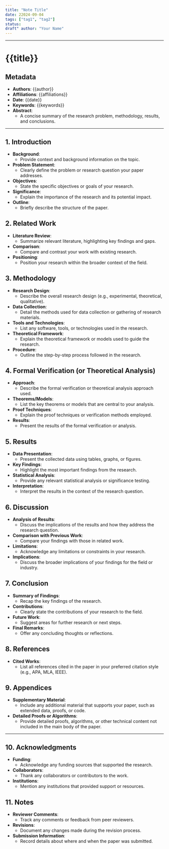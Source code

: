 ```yaml
---
title: "Note Title"
date: 22024-09-04
tags: ["tag1", "tag2"] 
status: 
draft" author: "Your Name"
---
```


---
# {{title}}

## Metadata
- **Authors**: {{author}}
- **Affiliations**: {{affiliations}}
- **Date**: {{date}}
- **Keywords**: {{keywords}}
- **Abstract**: 
  - A concise summary of the research problem, methodology, results, and conclusions.

---

## 1. Introduction
- **Background**:
  - Provide context and background information on the topic.
- **Problem Statement**:
  - Clearly define the problem or research question your paper addresses.
- **Objectives**:
  - State the specific objectives or goals of your research.
- **Significance**:
  - Explain the importance of the research and its potential impact.
- **Outline**:
  - Briefly describe the structure of the paper.

## 2. Related Work
- **Literature Review**:
  - Summarize relevant literature, highlighting key findings and gaps.
- **Comparison**:
  - Compare and contrast your work with existing research.
- **Positioning**:
  - Position your research within the broader context of the field.

## 3. Methodology
- **Research Design**:
  - Describe the overall research design (e.g., experimental, theoretical, qualitative).
- **Data Collection**:
  - Detail the methods used for data collection or gathering of research materials.
- **Tools and Technologies**:
  - List any software, tools, or technologies used in the research.
- **Theoretical Framework**:
  - Explain the theoretical framework or models used to guide the research.
- **Procedure**:
  - Outline the step-by-step process followed in the research.

## 4. Formal Verification (or Theoretical Analysis)
- **Approach**:
  - Describe the formal verification or theoretical analysis approach used.
- **Theorems/Models**:
  - List the key theorems or models that are central to your analysis.
- **Proof Techniques**:
  - Explain the proof techniques or verification methods employed.
- **Results**:
  - Present the results of the formal verification or analysis.

## 5. Results
- **Data Presentation**:
  - Present the collected data using tables, graphs, or figures.
- **Key Findings**:
  - Highlight the most important findings from the research.
- **Statistical Analysis**:
  - Provide any relevant statistical analysis or significance testing.
- **Interpretation**:
  - Interpret the results in the context of the research question.

## 6. Discussion
- **Analysis of Results**:
  - Discuss the implications of the results and how they address the research question.
- **Comparison with Previous Work**:
  - Compare your findings with those in related work.
- **Limitations**:
  - Acknowledge any limitations or constraints in your research.
- **Implications**:
  - Discuss the broader implications of your findings for the field or industry.

## 7. Conclusion
- **Summary of Findings**:
  - Recap the key findings of the research.
- **Contributions**:
  - Clearly state the contributions of your research to the field.
- **Future Work**:
  - Suggest areas for further research or next steps.
- **Final Remarks**:
  - Offer any concluding thoughts or reflections.

## 8. References
- **Cited Works**:
  - List all references cited in the paper in your preferred citation style (e.g., APA, MLA, IEEE).
  
## 9. Appendices
- **Supplementary Material**:
  - Include any additional material that supports your paper, such as extended data, proofs, or code.
- **Detailed Proofs or Algorithms**:
  - Provide detailed proofs, algorithms, or other technical content not included in the main body of the paper.

---

## 10. Acknowledgments
- **Funding**:
  - Acknowledge any funding sources that supported the research.
- **Collaborators**:
  - Thank any collaborators or contributors to the work.
- **Institutions**:
  - Mention any institutions that provided support or resources.

## 11. Notes
- **Reviewer Comments**:
  - Track any comments or feedback from peer reviewers.
- **Revisions**:
  - Document any changes made during the revision process.
- **Submission Information**:
  - Record details about where and when the paper was submitted.

